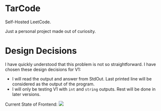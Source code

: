 # TarCode
Self-Hosted LeetCode.

Just a personal project made out of curiosity.

# Design Decisions
I have quickly understood that this problem is not so straightforward.
I have chosen these design decisions for V1:
- I will read the output and answer from StdOut. Last printed line will be considered as the output of the program.
- I will only be testing V1 with `int` and `string` outputs. Rest will be done in later versions.

Current State of Frontend:
<img src="./frontend/dev-docs/Screenshot 2025-09-21 at 3.36.57 PM.png" />